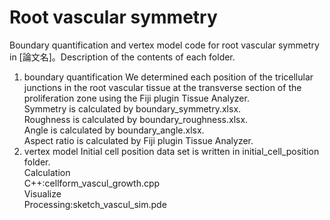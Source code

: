 # Root vascular symmetry
 Boundary quantification and vertex model code for root vascular symmetry in [論文名]。Description of the contents of each folder.
 1.	boundary quantification
We determined each position of the tricellular junctions in the root vascular tissue at the transverse section of the proliferation zone using the Fiji plugin Tissue Analyzer.
<br>Symmetry is calculated by boundary_symmetry.xlsx.
<br>Roughness is calculated by boundary_roughness.xlsx.
<br>Angle is calculated by boundary_angle.xlsx.
<br>Aspect ratio is calculated by Fiji plugin Tissue Analyzer.
2.	vertex model
Initial cell position data set is written in initial_cell_position folder.
<br>Calculation 
<br>C++:cellform_vascul_growth.cpp
<br>Visualize
<br>Processing:sketch_vascul_sim.pde
